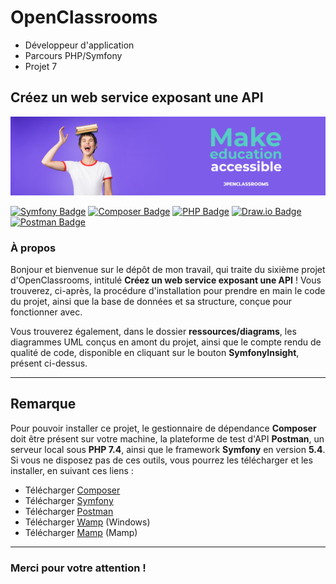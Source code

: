 # OpenClassrooms
- Développeur d'application
- Parcours PHP/Symfony
- Projet 7

## Créez un web service exposant une API

![OpenClassrooms banneer](./ressources/images/oc_banner.png)

[![Symfony Badge](https://img.shields.io/badge/Symfony-5.4-000000?style=flat-square&logo=symfony&logoColor=white/)](https://symfony.com/) [![Composer Badge](https://img.shields.io/badge/Composer-2.4-6c3e22?style=flat-square&logo=composer&logoColor=white/)](https://getcomposer.org/) [![PHP Badge](https://img.shields.io/badge/PHP-7.4-7a86b8?style=flat-square&logo=php&logoColor=white/)](https://www.php.net/) [![Draw.io Badge](https://img.shields.io/badge/Diagrams.net-20.7-F08705?style=flat-square&logo=diagrams.net&logoColor=white/)](https://www.diagrams.net/) [![Postman Badge](https://img.shields.io/badge/Diagrams.net-10.8.7-FF6C37?style=flat-square&logo=Postman&logoColor=white/)](https://www.postman.com/)

### À propos

Bonjour et bienvenue sur le dépôt de mon travail, qui traite du sixième projet d'OpenClassrooms, intitulé **Créez un web service exposant une API** ! Vous trouverez, ci-après, la procédure d'installation pour prendre en main le code du projet, ainsi que la base de données et sa structure, conçue pour fonctionner avec.

Vous trouverez également, dans le dossier **ressources/diagrams**, les diagrammes UML conçus en amont du projet, ainsi que le compte rendu de qualité de code, disponible en cliquant sur le bouton **SymfonyInsight**, présent ci-dessus.

[comment]: <> ([![Preview site]&#40;https://img.shields.io/badge/Preview%20site--327cbd?style=for-the-badge&logo=InternetExplorer&logoColor=white&#41;]&#40;https://snowtricks.florianjourde.com/&#41;)

---

## Remarque

Pour pouvoir installer ce projet, le gestionnaire de dépendance **Composer** doit être présent sur votre machine, la plateforme de test d'API **Postman**, un serveur local sous **PHP 7.4**, ainsi que le framework **Symfony** en version **5.4**. Si vous ne disposez pas de ces outils, vous pourrez les télécharger et les installer, en suivant ces liens :
- Télécharger [Composer](https://getcomposer.org/)
- Télécharger [Symfony](https://symfony.com/download)
- Télécharger [Postman](https://www.postman.com/)
- Télécharger [Wamp](https://www.wampserver.com/) (Windows)
- Télécharger [Mamp](https://www.wampserver.com/) (Mamp)

---

[comment]: <> (## Installation)

[comment]: <> (1. À l'aide d'un terminal, créez un dossier à l'emplacement souhaité pour l'installation du projet. Lancez la commande suivante :)

[comment]: <> (```shell)

[comment]: <> (git clone https://github.com/FlorianJourde/OpenClassrooms-6-Develop-the-SnowTricks-community-site.git)

[comment]: <> (```)

[comment]: <> (2. Lancez cette commande pour vous rendre dans le dossier adequat :)

[comment]: <> (```shell)

[comment]: <> (cd OpenClassrooms-6-Develop-the-SnowTricks-community-site)

[comment]: <> (```)

[comment]: <> (3. À la racine de ce répertoire, lancez la commande suivante pour installer les dépendances Composer :)

[comment]: <> (```shell)

[comment]: <> (composer install)

[comment]: <> (```)

[comment]: <> (4. Une fois l'installation des dépendances terminée, vous devez maintenant modifier le fichier `.env.local` situé à la racine du projet, pour vous connecter à votre base de données. À la ligne 31, remplacez les identifiants de connexion par vos identifiants de base de données locale :)

[comment]: <> (```php)

[comment]: <> (DATABASE_URL="mysql://username:password@127.0.0.1:3306/snowtricks_db?serverVersion=5.7.36&charset=utf8mb4")

[comment]: <> (```)

[comment]: <> (5. Ensuite, importez simplement le fichier `snowtricks_db.sql`, présent dans le dossier `ressources`, dans votre base de données SQL locale. Si toutes les informations ont correctement été renseignées, la connexion devrait se faire automatiquement. Vous pouvez effectuer cette action sur WAMP ou MAMP, à cette étape.)

[comment]: <> (6. Via le terminal, lancez l'une des deux commandes pour démarrer l'application Symfony :)

[comment]: <> (```zsh)

[comment]: <> (php -S localhost:8000 -t public)

[comment]: <> (```)

[comment]: <> (ou)

[comment]: <> (```zsh)

[comment]: <> (symfony server:start)

[comment]: <> (```)

[comment]: <> (Si vous rencontrez un problème à cette étape, veuillez vous assurer que WAMP ou MAMP est présent et lancé sur votre machine et que le démarrage du serveur local de Symfony a bien été effectué depuis le dossier racine du projet.)

[comment]: <> (7. Pour pouvoir tester les fonctionnalités du site, veuillez utiliser les identifiants par défaut :)

[comment]: <> (- Admin)

[comment]: <> (	- ID : admin@admin.com)

[comment]: <> (	- MDP : 123456)

[comment]: <> (- Editor)

[comment]: <> (	- ID : editor@editor.com)

[comment]: <> (	- MDP : 123456)

[comment]: <> (- User)

[comment]: <> (	- ID : user@user.com)

[comment]: <> (	- MDP : 123456)

### Merci pour votre attention !